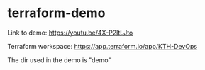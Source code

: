 # terraform-demo

Link to demo: https://youtu.be/4X-P2ltLJto

Terraform workspace: https://app.terraform.io/app/KTH-DevOps

The dir used in the demo is "demo"

